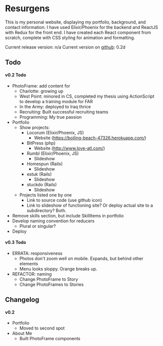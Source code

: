 # Resurgens

This is my personal website, displaying my portfolio, background, and contact information. I have used Elixir/Phoenix for the backend and ReactJS with Redux for the front end. I have created each React component from scratch, complete with CSS styling for animation and formatting.

Current release version: n/a
Current version on [github](https://github.com/davelively14/resurgens): 0.2d

## Todo

#### v0.2 Todo

- PhotoFrame: add content for
  - Charlotte: growing up
  - West Point: minored in CS, completed my thesis using ActionScript to develop a training module for FAR
  - In the Army: deployed to Iraq thrice
  - Recruiting: Built successful recruiting teams
  - Programming: My true passion
- Portfolio
  - Show projects:
    - Locorum (Elixir/Phoenix, JS)
      - Website (https://boiling-beach-47326.herokuapp.com/)
    - BitPress (php)
      - Website (http://www.love-atl.com/)
    - Rumbl (Elixir/Phoenix, JS)
      - Slideshow
    - Homespun (Rails)
      - Slideshow
    - estuk (Rails)
      - Slideshow
    - stuckdo (Rails)
      - Slideshow
  - Projects listed one by one
    - Link to source code (use github icon)
    - Link to slideshow of functioning site? Or deploy actual site to a subdirectory? Both.
- Remove skills section, but include SkillItems in portfolio
- Develop naming convention for reducers
  - Plural or singular?
- Deploy

#### v0.3 Todo
- ERRATA: responsiveness
  - Photos don't zoom well on mobile. Expands, but behind other elements
  - Menu looks sloppy. Orange breaks up.
- REFACTOR: naming
  - Change PhotoFrame to Story
  - Change PhotoFrames to Stories

## Changelog

#### v0.2

- Portfolio
  - Moved to second spot
- About Me
  - Built PhotoFrame components
